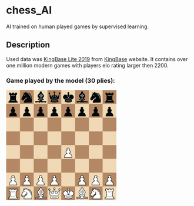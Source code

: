 # chess_AI

AI trained on human played games by supervised learning.

## Description

Used data was [KingBase Lite 2019](http://kingbase-chess.net/download/762) from [KingBase](http://www.kingbase-chess.net/) website.
It contains over one million modern games with players elo rating larger then 2200.

### Game played by the model (30 plies):
<img src="game.gif" width="300"/>
